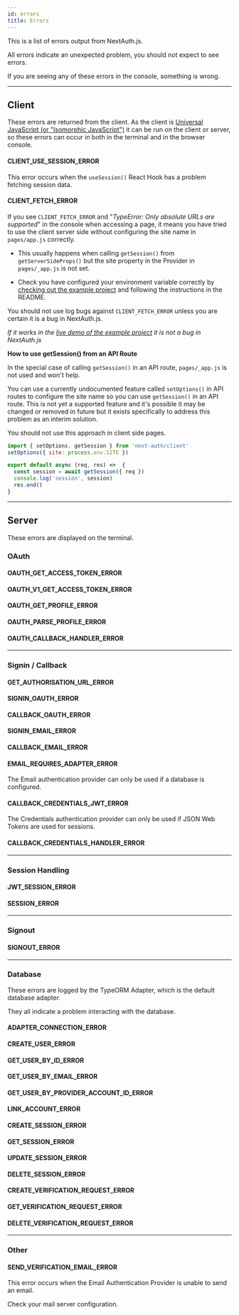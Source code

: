```yaml
---
id: errors
title: Errors
---
```


This is a list of errors output from NextAuth.js.

All errors indicate an unexpected problem, you should not expect to see errors.

If you are seeing any of these errors in the console, something is wrong.

---

## Client

These errors are returned from the client. As the client is [Universal JavaScript (or "Isomorphic JavaScript")](https://en.wikipedia.org/wiki/Isomorphic_JavaScript) it can be run on the client or server, so these errors can occur in both in the terminal and in the browser console.

#### CLIENT_USE_SESSION_ERROR

This error occurs when the `useSession()` React Hook has a problem fetching session data.

#### CLIENT_FETCH_ERROR

If you see `CLIENT_FETCH_ERROR` and "_TypeError: Only absolute URLs are supported_" in the console when accessing a page, it means you have tried to use the client server side without configuring the site name in `pages/app.js` correctly.

* This usually happens when calling `getSession()` from `getServerSideProps()` but the site property in the Provider in `pages/_app.js` is not set.

* Check you have configured your environment variable correctly by [checking out the example project](https://github.com/iaincollins/next-auth-example) and following the instructions in the README.

You should not use log bugs against `CLIENT_FETCH_ERROR` unless you are certain it is a bug in NextAuth.js.

*If it works in the [live demo of the example project](https://next-auth-example.now.sh/ssr) it is not a bug in NextAuth.js*

**How to use getSession() from an API Route**

In the special case of calling `getSession()` in an API route, `pages/_app.js` is not used and won't help.

You can use a currently undocumented feature called `setOptions()` in API routes to configure the site name so you can use `getSession()` in an API route. This is not yet a supported feature and it's possible it may be changed or removed in future but it exists specifically to address this problem as an interim solution.

You should not use this approach in client side pages.

```js
import { setOptions, getSession } from 'next-auth/client'
setOptions({ site: process.env.SITE })

export default async (req, res) =>  {
  const session = await getSession({ req })
  console.log('session', session)
  res.end()
}
```

---

## Server

These errors are displayed on the terminal.

### OAuth

#### OAUTH_GET_ACCESS_TOKEN_ERROR

#### OAUTH_V1_GET_ACCESS_TOKEN_ERROR

#### OAUTH_GET_PROFILE_ERROR

#### OAUTH_PARSE_PROFILE_ERROR

#### OAUTH_CALLBACK_HANDLER_ERROR

---

### Signin / Callback

#### GET_AUTHORISATION_URL_ERROR

#### SIGNIN_OAUTH_ERROR

#### CALLBACK_OAUTH_ERROR

#### SIGNIN_EMAIL_ERROR

#### CALLBACK_EMAIL_ERROR

#### EMAIL_REQUIRES_ADAPTER_ERROR

The Email authentication provider can only be used if a database is configured.

#### CALLBACK_CREDENTIALS_JWT_ERROR

The Credentials authentication provider can only be used if JSON Web Tokens are used for sessions.

#### CALLBACK_CREDENTIALS_HANDLER_ERROR
---

### Session Handling

#### JWT_SESSION_ERROR

#### SESSION_ERROR

---

### Signout

#### SIGNOUT_ERROR

---

### Database

These errors are logged by the TypeORM Adapter, which is the default database adapter.

They all indicate a problem interacting with the database.

#### ADAPTER_CONNECTION_ERROR

#### CREATE_USER_ERROR

#### GET_USER_BY_ID_ERROR

#### GET_USER_BY_EMAIL_ERROR

#### GET_USER_BY_PROVIDER_ACCOUNT_ID_ERROR

#### LINK_ACCOUNT_ERROR

#### CREATE_SESSION_ERROR

#### GET_SESSION_ERROR

#### UPDATE_SESSION_ERROR

#### DELETE_SESSION_ERROR

#### CREATE_VERIFICATION_REQUEST_ERROR

#### GET_VERIFICATION_REQUEST_ERROR

#### DELETE_VERIFICATION_REQUEST_ERROR

---

### Other

#### SEND_VERIFICATION_EMAIL_ERROR

This error occurs when the Email Authentication Provider is unable to send an email.

Check your mail server configuration.
